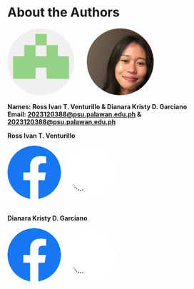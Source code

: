 # About the Authors


<img src= "./img/ProfileRitvent.png" width="150px" height ="150px" style="border-radius: 50%;"> &nbsp; &nbsp; &nbsp;  <img src="./img/MossheadProfile.png" width="150px"  height ="150px" style="border-radius: 50%;">


**Names: Ross Ivan T. Venturillo & Dianara Kristy D. Garciano** <br>**Email: 2023120388@psu.palawan.edu.ph & 2023120388@psu.palawan.edu.ph**

**Ross Ivan T. Venturillo**
<div style="display: flex; gap: 5px ">
<a href = https://web.facebook.com/kira.venturillo>
    <img src ="./img/Facebook.png" 
    width = "120" style="border-radius: 50%;"
   />  
</a>

<a href = https://github.com/Ritvent>
    <img src ="./img/Github.png" 
    width = "120" style="border-radius: 50%;"/>
</a>
</div> <br>

**Dianara Kristy D. Garciano** <br> 

<div style="display: flex; gap: 5px ">
<a href = https://web.facebook.com/watashiwadayan.desu>
    <img src ="./img/Facebook.png" 
    width = "120" style="border-radius: 50%;"
   />  
</a>

<a href = https://github.com/mosshead19>
    <img src ="./img/Github.png" 
    width = "120" style="border-radius: 50%;"/>
</a>
</div> <br>





